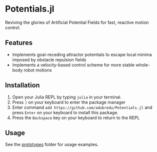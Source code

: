 # Potentials.jl
Reviving the glories of Artificial Potential Fields for fast, reactive motion control.

## Features
* Implements goal-receding attractor potentials to escape local minima imposed by obstacle repulsion fields
* Implements a velocity-based control scheme for more stable whole-body robot motions

## Installation
1. Open your Julia REPL by typing  `julia` in your terminal.
2. Press `]` on your keyboard to enter the package manager
3. Enter command `add https://github.com/adubredu/Potentials.jl` and press 
`Enter` on your keyboard to install this package.
4. Press the `Backspace` key on your keyboard to return to the REPL


## Usage
See the [prototypes](prototypes) folder for usage examples.